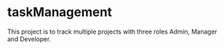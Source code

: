 # taskManagement
This project is to track multiple projects with three roles Admin, Manager and Developer.
